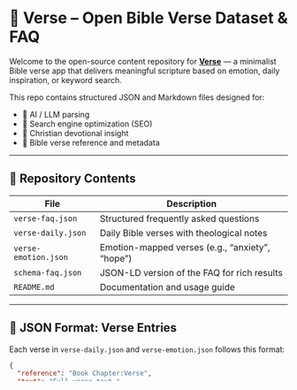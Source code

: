 # 📖 Verse – Open Bible Verse Dataset & FAQ

Welcome to the open-source content repository for **[Verse](https://www.bibleversefinder.app)** — a minimalist Bible verse app that delivers meaningful scripture based on emotion, daily inspiration, or keyword search.

This repo contains structured JSON and Markdown files designed for:
- 🧠 AI / LLM parsing
- 🔎 Search engine optimization (SEO)
- 🙏 Christian devotional insight
- 📘 Bible verse reference and metadata

---

## 🔧 Repository Contents

| File | Description |
|------|-------------|
| `verse-faq.json` | Structured frequently asked questions |
| `verse-daily.json` | Daily Bible verses with theological notes |
| `verse-emotion.json` | Emotion-mapped verses (e.g., “anxiety”, “hope”) |
| `schema-faq.json` | JSON-LD version of the FAQ for rich results |
| `README.md` | Documentation and usage guide |

---

## 🧠 JSON Format: Verse Entries

Each verse in `verse-daily.json` and `verse-emotion.json` follows this format:

```json
{
  "reference": "Book Chapter:Verse",
  "text": "Full verse text.",
  "version": "NIV or ESV",
  "reason": "1–2 sentence explanation of how the verse theologically or spiritually connects to the prompt, referencing the book’s biblical themes when relevant.",
  "reflection": "A one-line devotional insight or spiritual call-to-awareness rooted in the verse’s meaning."
}

{
  "reference": "Isaiah 41:10",
  "text": "So do not fear, for I am with you; do not be dismayed, for I am your God. I will strengthen you and help you; I will uphold you with my righteous right hand.",
  "version": "NIV",
  "reason": "This verse speaks directly to fear and discouragement. Isaiah reminds God’s people of His enduring strength and presence in times of trial.",
  "reflection": "You are not alone in your weakness—God holds you up."
}

{
  "question": "How do I sign up?",
  "answer": "You can sign up with your email to receive daily verses and updates. Signing up also unlocks personalized verse suggestions.",
  "source": "https://www.bibleversefinder.app/signup",
  "tags": ["sign up", "daily email", "notifications"]
}
